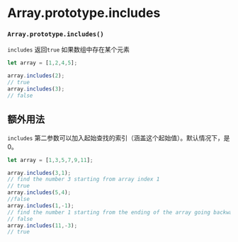 # Array.prototype.includes

### `Array.prototype.includes()`

`includes` 返回`true` 如果数组中存在某个元素

```javascript
let array = [1,2,4,5];

array.includes(2);
// true
array.includes(3);
// false
```

## 额外用法

`includes` 第二参数可以加入起始查找的索引（涵盖这个起始值）。默认情况下，是0。

```javascript
let array = [1,3,5,7,9,11];

array.includes(3,1);
// find the number 3 starting from array index 1
// true
array.includes(5,4);
//false
array.includes(1,-1);
// find the number 1 starting from the ending of the array going backwards
// false
array.includes(11,-3);
// true
```



